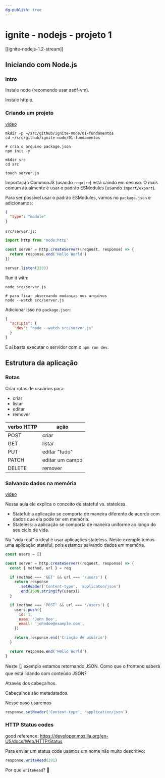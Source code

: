 ```yaml
---
dg-publish: true
---
```

# ignite - nodejs - projeto 1

[[ignite-nodejs-1.2-stream]]

## Iniciando com Node.js

### intro

Instale node (recomendo usar asdf-vm).

Instale httpie.

### Criando um projeto

[video](https://app.rocketseat.com.br/node/projeto-01-1/group/iniciando-com-node-js/lesson/criando-um-projeto-node)

```shell
mkdir -p ~/src/github/ignite-node/01-fundamentos
cd ~/src/github/ignite-node/01-fundamentos

# cria o arquivo package.json
npm init -y

mkdir src
cd src

touch server.js
```

Importação CommonJS (usando `require`) está caindo em desuso. O mais comum atualmente é usar o padrão ESModules (usando `import/export`).

Para ser possível usar o padrão ESModules, vamos no `package.json` e adicionamos:
```json
{
  "type": "module"
}
```

`src/server.js`:
```js
import http from 'node:http'

const server = http.createServer((request, response) => {
  return response.end('Hello World')
})

server.listen(3333)
```

Run it with:
```shell
node src/server.js

# para ficar observando mudanças nos arquivos
node --watch src/server.js
```

Adicionar isso no `package.json`:
```json
{
  "scripts": {
    "dev": "node --watch src/server.js"
  }
}
```

E aí basta executar o servidor com o `npm run dev`.

## Estrutura da aplicação

### Rotas

Criar rotas de usuários para:

- criar
- listar
- editar
- remover

| verbo HTTP | ação            |
| ---------- | --------------- |
| POST       | criar           |
| GET        | listar          |
| PUT        | editar "tudo"   |
| PATCH      | editar um campo |
| DELETE     | remover         |


### Salvando dados na memória

[video](https://app.rocketseat.com.br/node/projeto-01-1/group/estrutura-da-aplicacao-7/lesson/salvando-usuarios-em-memoria-headers)

Nessa aula ele explica o conceito de stateful vs. stateless.

- Stateful: a aplicação se comporta de maneira diferente de acordo com dados que ela pode ter em memória.
- Stateless: a aplicação se comporta de maneira uniforme ao longo do seu ciclo de vida.

Na "vida real" o ideal é usar aplicações stateless. Neste exemplo temos uma aplicação stateful, pois estamos salvando dados em memória.

```js
const users = []

const server = http.createServer((request, response) => {
  const { method, url } = req

  if (method === 'GET' && url === '/users') {
    return response
      .setHeader('Content-type', 'applicaton/json')
      .end(JSON.stringify(users))
  }

  if (method === 'POST' && url === '/users') {
    users.push({
      id: 1,
      name: 'John Doe',
      email: 'johndoe@example.com',
    })

    return response.end('Criação de usuário')
  }

  return response.end('Hello World')
}
```


Neste 👆 exemplo estamos retornando JSON. Como que o frontend saberá que está lidando com conteúdo JSON?

Através dos cabeçalhos.

Cabeçalhos são metadatados.

Nesse caso usaremos
```js
response.setHeader('Content-type', 'application/json')
```

### HTTP Status codes

good reference: https://developer.mozilla.org/en-US/docs/Web/HTTP/Status

Para enviar um status code usamos um nome não muito descritivo:
```js
response.writeHead(201)
```

Por que `writeHead`? 🤷


